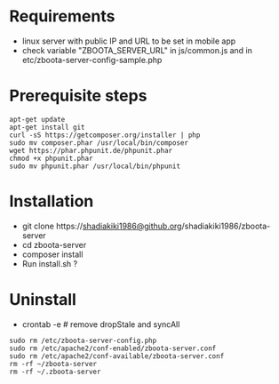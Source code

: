 # Requirements
* linux server with public IP and URL to be set in mobile app
 * check variable "ZBOOTA_SERVER_URL" in js/common.js and in etc/zboota-server-config-sample.php

# Prerequisite steps
```
apt-get update
apt-get install git
curl -sS https://getcomposer.org/installer | php
sudo mv composer.phar /usr/local/bin/composer
wget https://phar.phpunit.de/phpunit.phar
chmod +x phpunit.phar
sudo mv phpunit.phar /usr/local/bin/phpunit
```

# Installation
* git clone https://shadiakiki1986@github.org/shadiakiki1986/zboota-server
* cd zboota-server
* composer install
* Run install.sh ?

# Uninstall
* crontab -e # remove dropStale and syncAll

```
sudo rm /etc/zboota-server-config.php 
sudo rm /etc/apache2/conf-enabled/zboota-server.conf 
sudo rm /etc/apache2/conf-available/zboota-server.conf 
rm -rf ~/zboota-server
rm -rf ~/.zboota-server
```
